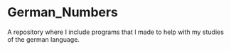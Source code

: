 # German_Numbers
 A repository where I include programs that I made to help with my studies of the german language.
